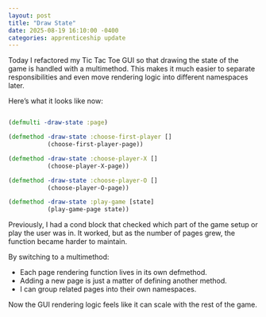 ```yaml
---
layout: post
title: "Draw State"
date: 2025-08-19 16:10:00 -0400
categories: apprenticeship update
---
```


Today I refactored my Tic Tac Toe GUI so that drawing the state of the game is
handled with a multimethod. This makes it much easier to separate
responsibilities and even move rendering logic into different namespaces later.

Here’s what it looks like now:

```clojure

(defmulti -draw-state :page)

(defmethod -draw-state :choose-first-player []
           (choose-first-player-page))

(defmethod -draw-state :choose-player-X []
           (choose-player-X-page))

(defmethod -draw-state :choose-player-O []
           (choose-player-O-page))

(defmethod -draw-state :play-game [state]
           (play-game-page state))

```

Previously, I had a cond block that checked which part of the game setup or
play the user was in. It worked, but as the number of pages grew, the function
became harder to maintain.

By switching to a multimethod:

- Each page rendering function lives in its own defmethod.
- Adding a new page is just a matter of defining another method.
- I can group related pages into their own namespaces.

Now the GUI rendering logic feels like it can scale with the rest of the game.